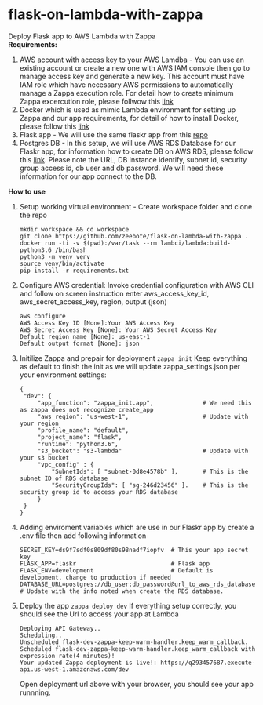 # flask-on-lambda-with-zappa
Deploy Flask app to AWS Lambda with Zappa <br>
**Requirements:**
1. AWS account with access key to your AWS Lamdba - You can use an existing account or create a new one with AWS IAM console then go to manage access key and generate a new key. This account must have IAM role which have necessary AWS permissions to automatically manage a Zappa execution role. For detail how to create minimum Zappa excercution role, please follwow this [link](https://github.com/Miserlou/Zappa#custom-aws-iam-roles-and-policies-for-deployment)
1. Docker which is used as mimic Lambda environment for setting up Zappa and our app requirements, for detail of how to install Docker, please follow this [link](https://docs.docker.com/get-docker/)
1. Flask app - We will use the same flaskr app from this [repo](https://github.com/zeebote/flask-uwsgi-nginx-postgres-on-K8)
1. Postgres DB - In this setup, we will use AWS RDS Database for our Flaskr app, for information how to create DB on AWS RDS, please follow this [link](https://aws.amazon.com/getting-started/tutorials/create-connect-postgresql-db/). Please note the URL, DB instance identify, subnet id, security group access id, db user and db password. We will need these information for our app connect to the DB.   

**How to use**
1. Setup working virtual environment - Create workspace folder and clone the repo
   ```
   mkdir workspace && cd workspace
   git clone https://github.com/zeebote/flask-on-lambda-with-zappa .
   docker run -ti -v $(pwd):/var/task --rm lambci/lambda:build-python3.6 /bin/bash
   python3 -m venv venv 
   source venv/bin/activate
   pip install -r requirements.txt
   ```
   
1. Configure AWS credential: 
   Invoke credential configuration with AWS CLI and follow on screen instruction enter aws_access_key_id, aws_secret_access_key, region, output (json)
   ```
   aws configure
   AWS Access Key ID [None]:Your AWS Access Key
   AWS Secret Access Key [None]: Your AWS Secret Access Key 
   Default region name [None]: us-east-1
   Default output format [None]: json
   ```
1. Initilize Zappa and prepair for deployment
   `zappa init`
   Keep everything as default to finish the init as we will update zappa_settings.json per your environment settings:
   ```
   {
    "dev": {
        "app_function": "zappa_init.app",              # We need this as zappa does not recognize create_app
        "aws_region": "us-west-1",                     # Update with your region
        "profile_name": "default",
        "project_name": "flask",
        "runtime": "python3.6",
        "s3_bucket": "s3-lambda"                       # Update with your s3 bucket
        "vpc_config" : {
            "SubnetIds": [ "subnet-0d8e4578b" ],       # This is the subnet ID of RDS database 
            "SecurityGroupIds": [ "sg-246d23456" ].    # This is the security group id to access your RDS database
        }
    }
   }
   ```
1. Adding enviroment variables which are use in our Flaskr app by create a .env file then add following information
   ```
   SECRET_KEY=ds9f7sdf0s809df80s98nadf7iopfv  # This your app secret key
   FLASK_APP=flaskr                           # Flask app
   FLASK_ENV=development                      # Default is development, change to production if needed
   DATABASE_URL=postgres://db_user:db_password@url_to_aws_rds_database:5432/    # Update with the info noted when create the RDS database.
   ```
1. Deploy the app
   `zappa deploy dev`
   If everything setup correctly, you should see the Url to access your app at Lambda
   ```
   Deploying API Gateway..
   Scheduling..
   Unscheduled flask-dev-zappa-keep-warm-handler.keep_warm_callback.
   Scheduled flask-dev-zappa-keep-warm-handler.keep_warm_callback with expression rate(4 minutes)!
   Your updated Zappa deployment is live!: https://q293457687.execute-api.us-west-1.amazonaws.com/dev
   ```
   Open deployment url above with your browser, you should see your app runnning. 
   

   
   
